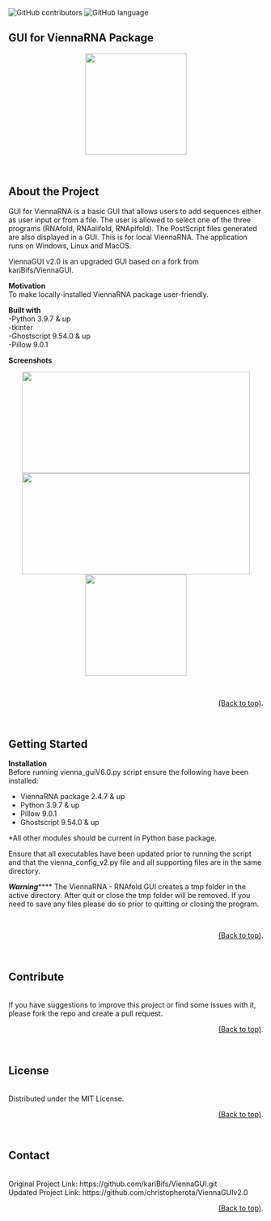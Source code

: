 ![GitHub contributors](https://img.shields.io/github/contributors/kariBifs/capston?color=color)
![GitHub language](https://img.shields.io/badge/language-Python-red)
<br>

## **GUI for ViennaRNA Package**
<p align="center">
 <img src = "imagesread/viennaout.png" width =200>
</p>
<br>
 
## **About the Project**

GUI for ViennaRNA is a
basic GUI that allows users to add sequences either as 
user input or from a file. The user is allowed to select one of the three programs (RNAfold, RNAalifold, RNAplfold).
The PostScript files generated are also displayed in a GUI. 
This is for local ViennaRNA. The application runs on Windows, Linux  and MacOS.

ViennaGUI v2.0 is an upgraded GUI based on a fork from kariBifs/ViennaGUI.
<br>

**Motivation**
<br>
To make locally-installed ViennaRNA package user-friendly.
<br>

**Built with**
<br>
-Python 3.9.7 & up
<br>
-tkinter
<br>
-Ghostscript 9.54.0 & up
<br>
-Pillow 9.0.1
<br>


**Screenshots**
<br>
<p align="center">
 <img src = "https://user-images.githubusercontent.com/16065443/224482754-8946ba25-3756-4910-8387-4447d5ea8492.png"width=450 height=200>
 <br>
 <img src = "https://user-images.githubusercontent.com/16065443/224482901-d1dcfc56-0a3c-483c-ac22-1f386020be4a.png"width=450 height=200>
 <br>
 <img src = "imagesread/viennaout.png"width=200 height=200>
 

</p>
<br>
<p align="right">
<a href="#top">(Back to top)</a>.</p>
<br>

## **Getting Started**

**Installation**
<br>
Before running vienna_guiV6.0.py script ensure the 
following have been installed:

- ViennaRNA package 2.4.7 & up
- Python 3.9.7 & up
- Pillow  9.0.1
- Ghostscript 9.54.0 & up

*All other modules should be current in Python base package. 

Ensure that all executables have been updated prior to
running the script and that the vienna_config_v2.py file and
all supporting files are in the same directory.

***********************Warning***************************
The ViennaRNA - RNAfold GUI creates a tmp folder in the
active directory. After quit or close the tmp folder will be 
removed. If you need to save any files please do so prior
to quitting or closing the program.
<!--how to use?-->
<br>
<p align="right">
<a href="#top">(Back to top)</a>.</p>
<br>

## **Contribute**
<br>
If you have suggestions to improve this project or find some issues with it, please fork the repo and create a pull request.
<br>
<p align="right">
<a href="#top">(Back to top)</a>.</p>
<br>

## **License**
<br>
Distributed under the MIT License.
<br>

<p align="right">
<a href="#top">(Back to top)</a>.</p>
<br>

## **Contact**
<br>
Original Project Link: https://github.com/kariBifs/ViennaGUI.git
<br>
Updated Project Link: https://github.com/christopherota/ViennaGUIv2.0
<p align="right">
<a href="#top">(Back to top)</a>.</p>
<br>
